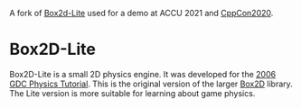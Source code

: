 A fork of [Box2d-Lite](https://github.com/erincatto/box2d-lite) used for a demo at ACCU 2021 and [CppCon2020](https://www.youtube.com/watch?v=oYCin0B037Y). 

# Box2D-Lite
Box2D-Lite is a small 2D physics engine. It was developed for the [2006 GDC Physics Tutorial](docs/GDC2006_Catto_Erin_PhysicsTutorial.pdf). This is the original version of the larger [Box2D](https://box2d.org) library. The Lite version is more suitable for learning about game physics.
